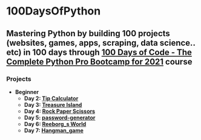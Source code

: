 # 100DaysOfPython

## Mastering Python by building 100 projects (websites, games, apps, scraping, data science.. etc) in 100 days through [100 Days of Code - The Complete Python Pro Bootcamp for 2021](https://www.udemy.com/course/100-days-of-code/) course

### Projects

* **Beginner**
  * **Day 2: [Tip Calculator](https://github.com/Mustafamegahed20/100_Days_of_Code/tree/main/Day_2)**
  * **Day 3: [Treasure Island](https://github.com/Mustafamegahed20/100_Days_of_Code/tree/main/Day_3)**
  * **Day 4: [Rock Paper Scissors](https://github.com/Mustafamegahed20/100_Days_of_Code/tree/main/Day_4)**
  * **Day 5: [password-generator](https://github.com/Mustafamegahed20/100_Days_of_Code/tree/main/Day_5)**
  * **Day 6: [Reeborg_s World](https://github.com/Mustafamegahed20/100_Days_of_Code/blob/main/Day_6/Reeborg_s%20World%20.py)**
  * **Day 7: [Hangman_game](https://github.com/Mustafamegahed20/100_Days_of_Code/tree/main/Day_7)**




</br>
 
<!---  

* **Advanced**

* **Professional Portfolio Project**

-->
